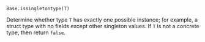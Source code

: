 ```
Base.issingletontype(T)
```

Determine whether type `T` has exactly one possible instance; for example, a struct type with no fields except other singleton values. If `T` is not a concrete type, then return `false`.
